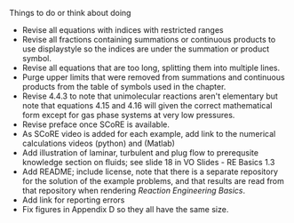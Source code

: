 Things to do or think about doing

* Revise all equations with indices with restricted ranges
* Revise all fractions containing summations or continuous products to use displaystyle so the indices are under the summation or product symbol.
* Revise all equations that are too long, splitting them into multiple lines.
* Purge upper limits that were removed from summations and continuous products from the table of symbols used in the chapter.
* Revise 4.4.3 to note that unimolecular reactions aren't elementary but note that equations 4.15 and 4.16 will given the correct mathematical form except for gas phase systems at very low pressures.
* Revise preface once SCoRE is available.
* As SCoRE video is added for each example, add link to the numerical calculations videos (python) and (Matlab)
* Add illustration of laminar, turbulent and plug flow to prerequsite knowledge section on fluids; see slide 18 in VO Slides - RE Basics 1.3
* Add README; include license, note that there is a separate repository for the solution of the example problems, and that results are read from that repository when rendering *Reaction Engineering Basics*.
* Add link for reporting errors
* Fix figures in Appendix D so they all have the same size.